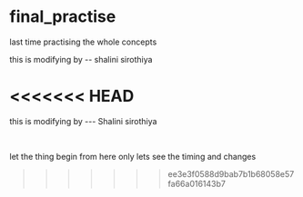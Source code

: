 # final_practise
last time practising the whole concepts

this is modifying by -- shalini sirothiya


<<<<<<< HEAD
=======
this is modifying by --- Shalini sirothiya 

<br>

let the thing begin from here only lets see the timing and changes
>>>>>>> ee3e3f0588d9bab7b1b68058e57fa66a016143b7

